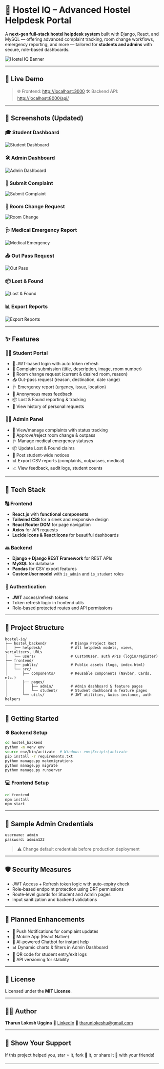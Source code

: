 # 🏨 Hostel IQ – Advanced Hostel Helpdesk Portal

A **next-gen full-stack hostel helpdesk system** built with Django, React, and MySQL — offering advanced complaint tracking, room change workflows, emergency reporting, and more — tailored for **students and admins** with secure, role-based dashboards.

![Hostel IQ Banner](https://user-images.githubusercontent.com/yourusername/banner_hostel_iq.png)

---

## 🔗 Live Demo

> 🌐 Frontend: [http://localhost:3000](http://localhost:3000)
> 🛠️ Backend API: [http://localhost:8000/api/](http://localhost:8000/api/)

---

## 📸 Screenshots (Updated)

### 🎓 Student Dashboard

![Student Dashboard](https://user-images.githubusercontent.com/yourusername/screenshots/new_student_dashboard.png)

### 🛠️ Admin Dashboard

![Admin Dashboard](https://user-images.githubusercontent.com/yourusername/screenshots/new_admin_dashboard.png)

### 📝 Submit Complaint

![Submit Complaint](https://user-images.githubusercontent.com/yourusername/screenshots/new_submit_complaint.png)

### 🚪 Room Change Request

![Room Change](https://user-images.githubusercontent.com/yourusername/screenshots/new_room_change.png)

### 🩺 Medical Emergency Report

![Medical Emergency](https://user-images.githubusercontent.com/yourusername/screenshots/new_medical_emergency.png)

### 📤 Out Pass Request

![Out Pass](https://user-images.githubusercontent.com/yourusername/screenshots/new_outpass.png)

### 📦 Lost & Found

![Lost & Found](https://user-images.githubusercontent.com/yourusername/screenshots/new_lost_found.png)

### 📊 Export Reports

![Export Reports](https://user-images.githubusercontent.com/yourusername/screenshots/new_export_reports.png)

---

## ✨ Features

### 👨‍🎓 Student Portal

* 🔐 JWT-based login with auto token refresh
* 📝 Complaint submission (title, description, image, room number)
* 🚪 Room change request (current & desired room, reason)
* 📤 Out-pass request (reason, destination, date range)
* 🩺 Emergency report (urgency, issue, location)
* 🍛 Anonymous mess feedback
* 📦 Lost & Found reporting & tracking
* 🧾 View history of personal requests

### 🧑‍💼 Admin Panel

* 🧾 View/manage complaints with status tracking
* 🚪 Approve/reject room change & outpass
* 🩺 Manage medical emergency statuses
* 📦 Update Lost & Found claims
* 📢 Post student-wide notices
* 📊 Export CSV reports (complaints, outpasses, medical)
* 📈 View feedback, audit logs, student counts

---

## 🧰 Tech Stack

### 🔠 Frontend

* **React.js** with **functional components**
* **Tailwind CSS** for a sleek and responsive design
* **React Router DOM** for page navigation
* **Axios** for API requests
* **Lucide Icons & React Icons** for beautiful dashboards

### 🔙 Backend

* **Django + Django REST Framework** for REST APIs
* **MySQL** for database
* **Pandas** for CSV export features
* **CustomUser model** with `is_admin` and `is_student` roles

### 🔐 Authentication

* **JWT** access/refresh tokens
* Token refresh logic in frontend utils
* Role-based protected routes and API permissions

---

## 📁 Project Structure

```
hostel-iq/
├── hostel_backend/           # Django Project Root
│   ├── helpdesk/             # All helpdesk models, views, serializers, URLs
│   └── users/                # CustomUser, auth APIs (login/register)
├── frontend/
│   ├── public/               # Public assets (logo, index.html)
│   └── src/
│       ├── components/       # Reusable components (Navbar, Cards, etc.)
│       ├── pages/
│       │   ├── admin/        # Admin dashboard & feature pages
│       │   └── student/      # Student dashboard & feature pages
│       └── utils/            # JWT utilities, Axios instance, auth helpers
```

---

## 🚀 Getting Started

### ⚙️ Backend Setup

```bash
cd hostel_backend
python -m venv env
source env/bin/activate  # Windows: env\Scripts\activate
pip install -r requirements.txt
python manage.py makemigrations
python manage.py migrate
python manage.py runserver
```

### 💻 Frontend Setup

```bash
cd frontend
npm install
npm start
```

---

## 🔐 Sample Admin Credentials

```txt
username: admin
password: admin123
```

> ⚠️ Change default credentials before production deployment

---

## 🛡️ Security Measures

* JWT Access + Refresh token logic with auto-expiry check
* Role-based endpoint protection using DRF permissions
* Route-level guards for Student and Admin pages
* Input sanitization and backend validations

---

## 🔮 Planned Enhancements

* 🔔 Push Notifications for complaint updates
* 📱 Mobile App (React Native)
* 🤖 AI-powered Chatbot for instant help
* 📊 Dynamic charts & filters in Admin Dashboard
* 🪪 QR code for student entry/exit logs
* 🔁 API versioning for stability

---

## 📃 License

Licensed under the **MIT License**.

---

## 👨‍💻 Author

**Tharun Lokesh Uggina**
🔗 [LinkedIn](https://www.linkedin.com/in/tharun-lokesh-uggina)
📧 [tharunlokeshu@gmail.com](mailto:tharunlokeshu@gmail.com)

---

## 🌟 Show Your Support

If this project helped you, star ⭐ it, fork 🍴 it, or share it 💬 with your friends!

---

